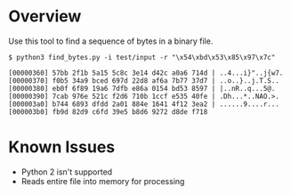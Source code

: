 # Overview

Use this tool to find a sequence of bytes in a binary file. 

```
$ python3 find_bytes.py -i test/input -r "\x54\xbd\x53\x85\x97\x7c"

[00000360] 57bb 2f1b 5a15 5c8c 3e14 d42c a0a6 714d | ..4...i}"..j{w7.
[00000370] f0b5 34a9 bced 697d 22d8 af6a 7b77 37d7 | ..o..}..j.T.S.. 
[00000380] eb0f 6f89 19a6 7dfb e86a 0154 bd53 8597 | |..nR..q...5@. 
[00000390] 7cab 976e 521c f2d6 710b 1ccf e535 40fe | .Dh...*..NAO.>. 
[000003a0] b744 6893 dfdd 2a01 884e 1641 4f12 3ea2 | ......9....r... 
[000003b0] fb9d 82d9 c6fd 39e5 b8d6 9272 d8de f718 
```

# Known Issues
- Python 2 isn't supported
- Reads entire file into memory for processing

